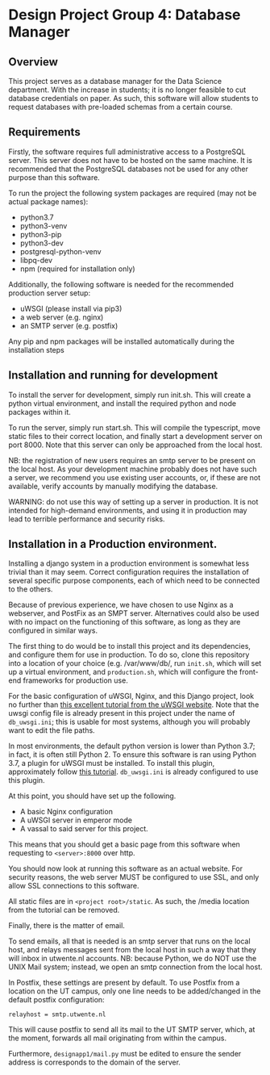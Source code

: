 # Design Project Group 4: Database Manager

## Overview

This project serves as a database manager for the Data Science department. 
With the increase in students; it is no longer feasible to cut database credentials on paper. 
As such, this software will allow students to request databases with pre-loaded schemas from a certain course.

## Requirements

Firstly, the software requires full administrative access to a PostgreSQL server.
This server does not have to be hosted on the same machine.
It is recommended that the PostgreSQL databases not be used for any other purpose than this software.

To run the project the following system packages are required (may not be actual package names):

- python3.7
- python3-venv
- python3-pip
- python3-dev
- postgresql-python-venv
- libpq-dev
- npm (required for installation only)

Additionally, the following software is needed for the recommended production server setup:

- uWSGI (please install via pip3)
- a web server (e.g. nginx)
- an SMTP server (e.g. postfix)

Any pip and npm packages will be installed automatically during the installation steps

## Installation and running for development

To install the server for development, simply run init.sh.
This will create a python virtual environment, and install the required python and node packages within it.

To run the server, simply run start.sh.
This will compile the typescript, move static files to their correct location, and finally start a development server on port 8000.
Note that this server can only be approached from the local host.

NB: the registration of new users requires an smtp server to be present on the local host.
As your development machine probably does not have such a server, we recommend you use existing user accounts, or, if these are not available, verify accounts by manually modifying the database.

WARNING: do not use this way of setting up a server in production.
It is not intended for high-demand environments, and using it in production may lead to terrible performance and security risks.

## Installation in a Production environment.

Installing a django system in a production environment is somewhat less trivial than it may seem.
Correct configuration requires the installation of several specific purpose components, each of which need to be connected to the others.

Because of previous experience, we have chosen to use Nginx as a webserver, and PostFix as an SMPT server.
Alternatives could also be used with no impact on the functioning of this software, as long as they are configured in similar ways.

The first thing to do would be to install this project and its dependencies, and configure them for use in production.
To do so, clone this repository into a location of your choice (e.g. /var/www/db/, run `init.sh`, which will set up a virtual environment, and `production.sh`, which will configure the front-end frameworks for production use.

For the basic configuration of uWSGI, Nginx, and this Django project, look no further than [this excellent tutorial from the uWSGI website](https://uwsgi-docs.readthedocs.io/en/latest/tutorials/Django_and_nginx.html). 
Note that the uwsgi config file is already present in this project under the name of `db_uwsgi.ini`; this is usable for most systems, although you will probably want to edit the file paths.

In most environments, the default python version is lower than Python 3.7; in fact, it is often still Python 2.
To ensure this software is ran using Python 3.7, a plugin for uWSGI must be installed. 
To install this plugin, approximately follow [this tutorial](https://www.paulox.net/2019/03/13/how-to-use-uwsgi-with-python-3-7-in-ubuntu-18-x/).
`db_uwsgi.ini` is already configured to use this plugin.

At this point, you should have set up the following.

- A basic Nginx configuration
- A uWSGI server in emperor mode
- A vassal to said server for this project.

This means that you should get a basic page from this software when requesting to `<server>:8000` over http.

You should now look at running this software as an actual website.
For security reasons, the web server MUST be configured to use SSL, and only allow SSL connections to this software.

All static files are in `<project root>/static`.
As such, the /media location from the tutorial can be removed.

Finally, there is the matter of email.

To send emails, all that is needed is an smtp server that runs on the local host, and relays messages sent from the local host in such a way that they will inbox in utwente.nl accounts.
NB: because Python, we do NOT use the UNIX Mail system; instead, we open an smtp connection from the local host.

In Postfix, these settings are present by default. 
To use Postfix from a location on the UT campus, only one line needs to be added/changed in the default postfix configuration: 

    relayhost = smtp.utwente.nl

This will cause postfix to send all its mail to the UT SMTP server, which, at the moment, forwards all mail originating from within the campus.

Furthermore, `designapp1/mail.py` must be edited to ensure the sender address is corresponds to the domain of the server.
